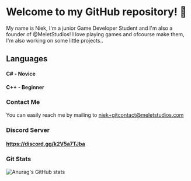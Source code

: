 # Welcome to my GitHub repository! 👋

My name is Niek, I'm a junior Game Developer Student and I'm also a founder of @MeletStudios!
I love playing games and ofcourse make them, I'm also working on some little projects..

## Languages
#### C# - Novice
#### C++ - Beginner
### Contact Me
You can easily reach me by mailing to niek+gitcontact@meletstudios.com

### Discord Server
#### https://discord.gg/k2V5a7TJba

### Git Stats
![Anurag's GitHub stats](https://github-readme-stats.vercel.app/api?username=NiekMSoftware&show_icons=true&theme=tokyonight)
